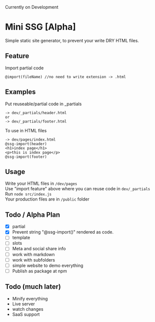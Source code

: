 Currently on Development

# Mini SSG [Alpha]
Simple static site generator, to prevent your write DRY HTML files.

## Feature
Import partial code
```
@import(fileName) //no need to write extension -> .html
```

## Examples

Put reuseable/partial code in _partials
```
-> dev/_partials/header.html
or
-> dev/_partials/footer.html
```

To use in HTML files
```
-> dev/pages/index.html
@ssg-import(header)
<h1>index page</h1>
<p>this is index page</p>
@ssg-import(footer)
```

## Usage
Write your HTML files in `/dev/pages`  
Use "import feature" above where you can reuse code in `dev/_partials`  
Run `node src/index.js`  
Your production files are in `/public` folder

## Todo / Alpha Plan
- [X] partial
- [X] Prevent string "@ssg-import()"  rendered as code.	
- [ ] template 
- [ ] slots
- [ ] Meta and social share info
- [ ] work with markdown
- [ ] work with subfolders
- [ ] simple website to demo everything
- [ ] Publish as package at npm

## Todo (much later)
- Minify everything
- Live server
- watch changes
- SaaS support


